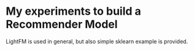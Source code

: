 # My experiments to build a Recommender Model
LightFM is used in general, but also simple sklearn example is provided.
